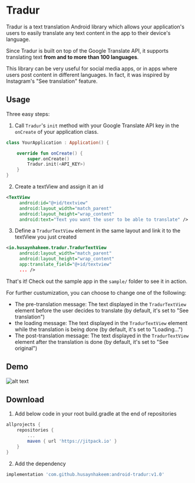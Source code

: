 # Tradur

Tradur is a text translation Android library which allows your application's users to easily translate any text content in the app to their device's language.

Since Tradur is built on top of the Google Translate API, it supports translating text **from and to more than 100 languages**.

This library can be very useful for social media apps, or in apps where users post content in different languages. In fact, it was inspired by Instagram's "See translation" feature.


## Usage

Three easy steps:

1. Call `Tradur`'s `init` method with your Google Translate API key in the `onCreate` of your application class.
```kotlin
class YourApplication : Application() {

    override fun onCreate() {
        super.onCreate()
        Tradur.init(<API_KEY>)
    }
}
```

2. Create a textView and assign it an id

```xml
<TextView
     android:id="@+id/textview"
     android:layout_width="match_parent"
     android:layout_height="wrap_content"
     android:text="Text you want the user to be able to translate" />
```

3. Define a `TradurTextView` element in the same layout and link it to the textView you just created

```xml
<io.husaynhakeem.tradur.TradurTextView
     android:layout_width="match_parent"
     android:layout_height="wrap_content"
     app:translate_field="@+id/textview"
     ... />
```

That's it! Check out the sample app in the `sample/` folder to see it in action.

For further custumization, you can choose to change one of the following:

- The pre-translation message: The text displayed in the `TradurTextView` element before the user decides to translate (by default, it's set to "See translation")
- the loading message: The text displayed in the `TradurTextView` element while the translation is being done (by default, it's set to "Loading…")
- The post-translation message: The text displayed in the `TradurTextView` element after the translation is done (by default, it's set to "See original")


## Demo
![alt text](https://github.com/husaynhakeem/android-tradur/blob/master/art/tradur_demo.gif)


## Download
1. Add below code in your root build.gradle at the end of repositories
```groovy
allprojects {
    repositories {
        ...
        maven { url 'https://jitpack.io' }
    }
}
```
2. Add the dependency
```groovy
implementation 'com.github.husaynhakeem:android-tradur:v1.0'
```

